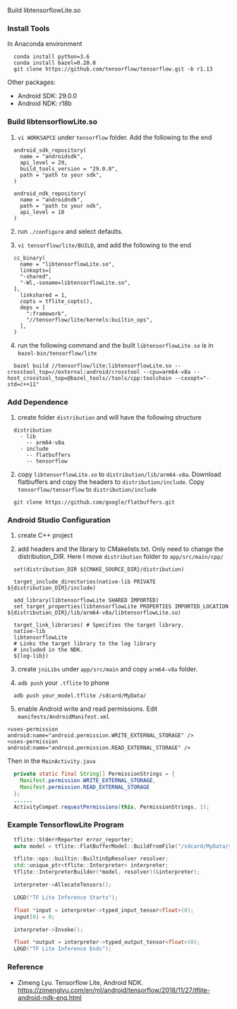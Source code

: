 Build libtensorflowLite.so

### Install Tools

In Anaconda environment
  ```
    conda install python=3.6
    conda install bazel=0.20.0
    git clone https://github.com/tensorflow/tensorflow.git -b r1.13
  ```

Other packages:
*  Android SDK: 29.0.0
*  Android NDK: r18b

### Build libtensorflowLite.so

1.  `vi WORKSAPCE` under `tensorflow` folder. Add the following to the end
  ```
    android_sdk_repository(
      name = "androidsdk",
      api_level = 29,
      build_tools_version = "29.0.0",
      path = "path to your sdk",
    )

    android_ndk_repository(
      name = "androidndk",
      path = "path to your ndk",
      api_level = 18
    )
  ```

2.  run `./configure` and select defaults.

3.  `vi tensorflow/lite/BUILD`, and add the following to the end
  ```
    cc_binary(
      name = "libtensorflowLite.so",
      linkopts=[
      "-shared",
      "-Wl,-soname=libtensorflowLite.so",
    ],
      linkshared = 1,
      copts = tflite_copts(),
      deps = [
        ":framework",
        "//tensorflow/lite/kernels:builtin_ops",
      ],
    )
  ```

4.  run the following command and the built `libtensorflowLite.so` is in `bazel-bin/tensorflow/lite`
  ```
    bazel build //tensorflow/lite:libtensorflowLite.so --crosstool_top=//external:android/crosstool --cpu=arm64-v8a --host_crosstool_top=@bazel_tools//tools/cpp:toolchain --cxxopt="-std=c++11"

  ```

### Add Dependence

1.  create folder `distribution` and will have the following structure
  ```
    distribution
      - lib
        -- arm64-v8a
      - include  
        -- flatbuffers
        -- tensorflow
  ```

2.  copy `libtensorflowLite.so` to `distribution/lib/arm64-v8a`. Download flatbuffers and copy the headers to `distribution/include`. Copy `tensorflow/tensorflow` to `distribution/include`
  ```
    git clone https://github.com/google/flatbuffers.git
  ```

### Android Studio Configuration

1.  create C++ project

2.  add headers and the library to CMakelists.txt. Only need to change the distribution_DIR. Here I move `distribution` folder to `app/src/main/cpp/`
  ```
    set(distribution_DIR ${CMAKE_SOURCE_DIR}/distribution)

    target_include_directories(native-lib PRIVATE ${distribution_DIR}/include)

    add_library(libtensorflowLite SHARED IMPORTED)
    set_target_properties(libtensorflowLite PROPERTIES IMPORTED_LOCATION ${distribution_DIR}/lib/arm64-v8a/libtensorflowLite.so)

    target_link_libraries( # Specifies the target library.
    native-lib
    libtensorflowLite
    # Links the target library to the log library
    # included in the NDK.
    ${log-lib})
  ```

3.  create `jniLibs` under `app/src/main` and copy `arm64-v8a` folder.

4.  `adb push` your `.tflite` to phone
  ```
    adb push your_model.tflite /sdcard/MyData/
  ```

5.  enable Android write and read permissions. Edit `manifests/AndroidManifest.xml`
  ```
  <uses-permission android:name="android.permission.WRITE_EXTERNAL_STORAGE" />
  <uses-permission android:name="android.permission.READ_EXTERNAL_STORAGE" />
  ```
   Then in the `MainActivity.java`
  ```java
    private static final String[] PermissionStrings = {
      Manifest.permission.WRITE_EXTERNAL_STORAGE,
      Manifest.permission.READ_EXTERNAL_STORAGE
    };
    ......
    ActivityCompat.requestPermissions(this, PermissionStrings, 1);

  ```

### Example TensorflowLite Program

```c++
  tflite::StderrReporter error_reporter;
  auto model = tflite::FlatBufferModel::BuildFromFile("/sdcard/MyData/your_model.tflite", &error_reporter);

  tflite::ops::builtin::BuiltinOpResolver resolver;
  std::unique_ptr<tflite::Interpreter> interpreter;
  tflite::InterpreterBuilder(*model, resolver)(&interpreter);

  interpreter->AllocateTensors();

  LOGD("TF Lite Inference Starts");

  float *input = interpreter->typed_input_tensor<float>(0);
  input[0] = 0;

  interpreter->Invoke();

  float *output = interpreter->typed_output_tensor<float>(0);
  LOGD("TF Lite Inference Ends");
```

### Reference
*  Zimeng Lyu. Tensorflow Lite, Android NDK. <https://zimenglyu.com/en/ml/android/tensorflow/2018/11/27/tflite-android-ndk-eng.html>
